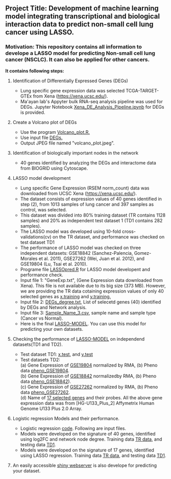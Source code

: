 ## Project Title: Development of machine learning model integrating transcriptional and biological interaction data to predict non-small cell lung cancer using LASSO. 

### Motivation: This repository contains all information to develope a LASSO model for predicting Non-small cell lung cancer (NSCLC). It can also be applied for other cancers.

**It contains following steps:**
1. Identification of Differentially Expressed Genes (DEGs)
    - Lung specific gene expression data was selected TCGA-TARGET-GTEx from Xena (https://xena.ucsc.edu/).
    - Ma'ayan lab's Appyter bulk RNA-seq analysis pipeline was used for DEGs.
        Jupyter Notebook [Xena_DE_Analysis_Pipeline.ipynb](https://github.com/firozimtech/LASSO-for-NSCLC/blob/8e997912adc303525b1a384cd0c32ae2336635e2/Xena_DE_Analysis_Pipeline.ipynb) for DEGs is provided.

2. Create a Volcano plot of DEGs
    - Use the program [Volcano_plot.R.](https://github.com/firozimtech/LASSO-for-NSCLC/blob/main/Volcano_plot.R)
    - Use input file [DEGs.](https://github.com/firozimtech/LASSO-for-NSCLC/blob/main/DEG_results_Primary_Tumor_Recurrent_Tumor_vs_Normal_Tissue_Solid_Tissue_Normal.csv)
    - Output JPEG file named "volcano_plot.jpeg".
    
3. Identification of biologically important nodes in the network
    - 40 genes identified by analyzing the DEGs and interactome data from BIOGRID using Cytoscape.

4. LASSO model development 
    - Lung specific Gene Expression (RSEM norm_count) data was downloaded from UCSC Xena (https://xena.ucsc.edu/). 
    - The dataset consists of expression values of 40 genes identified in step (2), from 1013 samples of lung cancer and 397 samples as control, was selected.
    - This dataset was divided into 80% training dataset (TR contains 1128 samples) and 20% as independent test dataset 1 (TD1 contains 282 samples).
    - The LASSO model was developed using 10-fold cross-validations(cv) on the TR dataset, and performance was checked on test dataset TD1
    - The performance of LASSO model was checked on three independent datasets:
    GSE18842 (Sanchez-Palencia, Gomez-Morales et al. 2011), GSE27262 (Wei, Juan et al. 2012), and GSE19804 (Lu, Tsai et al. 2010).
    - Programe file [LASSOpred.R](https://github.com/firozimtech/NSCLCpred/blob/main/LASSO_Classification_LungCancer_4Feb2022_Final.R) for LASSO model developent and performance check.
    - Input file 1: "GeneExp.txt", (Gene Expression data downloaded from Xena). This file is not available due to its big size (373 MB). However, we are providing the TR data cotaining expression values of only 40 selected genes as [x.training](https://github.com/firozimtech/LASSO-for-NSCLC/blob/main/x4.train.rds) and [y.training.](https://github.com/firozimtech/LASSO-for-NSCLC/blob/main/y.train.rds)
    - Input file 2: [DEGs_degree.txt](https://github.com/firozimtech/LASSO-for-NSCLC/blob/8e997912adc303525b1a384cd0c32ae2336635e2/DEGs_degree.txt), List of selecetd genes (40) identified by DEGs and Network analysis.
    - Input file 3: [Sample_Name_3.csv](https://github.com/firozimtech/LASSO-for-NSCLC/blob/8e997912adc303525b1a384cd0c32ae2336635e2/Sample_Name_3.csv), sample name and sample type (Cancer vs Normal).
    - Here is the final [LASSO-MODEL](https://github.com/firozimtech/LASSO-for-NSCLC/blob/main/LASSO_model.rds). You can use this model for predicting your own datasets. 
   

5. Checking the performance of [LASSO-MODEL](https://github.com/firozimtech/LASSO-for-NSCLC/blob/main/LASSO_model.rds) on independend datasets(TD1 and TD2).
    - Test dataset TD1: [x.test](https://github.com/firozimtech/NSCLC_LASSO_Predictor/blob/main/x4.test.rds), and [y.test](https://github.com/firozimtech/NSCLC_LASSO_Predictor/blob/main/y.test.rds)
    - Test datasets TD2: \
    (a) Gene Expression of [GSE19804](https://www.ncbi.nlm.nih.gov/geo/query/acc.cgi?acc=GSE19804) normalized by RMA, (b) Pheno data [pheno_GSE19804](https://github.com/firozimtech/NSCLC_LASSO_Predictor/blob/main/pheno_GSE19804.txt).\
    (b) Gene Expression of [GSE18842](https://www.ncbi.nlm.nih.gov/geo/query/acc.cgi?acc=GSE18842) normalizedby RMA, (b) Pheno data [pheno_GSE18842](https://github.com/firozimtech/NSCLC_LASSO_Predictor/blob/main/pheno_GSE18842.txt)).\
    (c) Gene Expression of [GSE27262](https://www.ncbi.nlm.nih.gov/geo/query/acc.cgi?acc=GSE27262) normalized by RMA, (b) Pheno data [pheno_GSE27262](https://github.com/firozimtech/NSCLC_LASSO_Predictor/blob/main/pheno_GSE27262.txt).\
    (d) Name of [17 selected genes](https://github.com/firozimtech/NSCLC_LASSO_Predictor/blob/main/importantgene_5_final.txt) and their probes. All the above gene expression data was from [HG-U133_Plus_2] Affymetrix Human Genome U133 Plus 2.0 Array.

 6. Logistic regression Models and their performance.
    - Logistic regression [code](https://github.com/firozimtech/NSCLCpred/blob/main/logisticRegression_2.R). Following are input files.
    -  Models were developed on the signature of 40 genes, identified using log2FC and network node degree. Training data [TR data](https://github.com/firozimtech/NSCLCpred/blob/main/train_40.rds), and testing data [TD1](https://github.com/firozimtech/NSCLCpred/blob/main/test_40.rds). 
    -  Models were developed on the signature of 17 genes, identified using LASSO regression. Training data [TR data](https://github.com/firozimtech/NSCLCpred/blob/main/train_17.rds), and testing data [TD1](https://github.com/firozimtech/NSCLCpred/blob/main/test_17.rds). 
 
 7. An easily accessible [shiny webserver](https://hifzuransari.shinyapps.io/NSCLCpred/) is also develope for predicting your dataset. 

